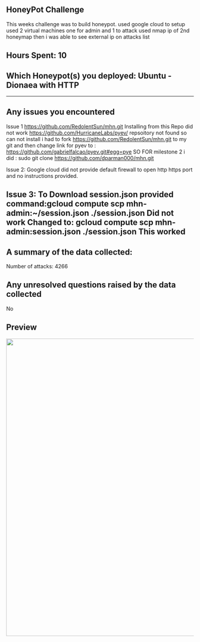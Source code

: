 ## HoneyPot Challenge
This weeks challenge was to build honeypot.
 used google cloud to setup 
 used 2 virtual machines one for admin and 1 to attack
 used nmap ip of 2nd honeymap
 then i was able to see external ip on attacks list
 

## Hours Spent: 10

## Which Honeypot(s) you deployed: Ubuntu - Dionaea with HTTP

----------------------------------------------------------------------
## Any issues you encountered
Issue 1
https://github.com/RedolentSun/mhn.git Installing from this Repo did not work 
 https://github.com/HurricaneLabs/pyev/ repsoitory not found so can  not install
 i had to fork  https://github.com/RedolentSun/mhn.git to my git and then change link for pyev
 to : https://github.com/gabrielfalcao/pyev.git#egg=pye
SO FOR milestone 2 i did : sudo git clone https://github.com/dparman000/mhn.git

 Issue 2:
Google cloud did not provide default firewall to open http https port and no instructions provided.

 Issue 3:
To Download session.json provided command:gcloud compute scp mhn-admin:~/session.json ./session.json  Did not work
Changed to:  gcloud compute scp mhn-admin:session.json ./session.json This worked
-----------------------------------------------------------------------

## A summary of the data collected: 
Number of attacks: 4266

## Any unresolved questions raised by the data collected
No
## Preview
<img src="https://i.imgur.com/1rVVI21.gifv" width="800">
